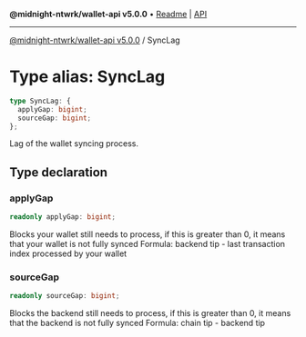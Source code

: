 **@midnight-ntwrk/wallet-api v5.0.0** • [Readme](../README.md) \| [API](../globals.md)

***

[@midnight-ntwrk/wallet-api v5.0.0](../README.md) / SyncLag

# Type alias: SyncLag

```ts
type SyncLag: {
  applyGap: bigint;
  sourceGap: bigint;
};
```

Lag of the wallet syncing process.

## Type declaration

### applyGap

```ts
readonly applyGap: bigint;
```

Blocks your wallet still needs to process, if this is greater than 0, it means that your wallet is not fully synced
Formula: backend tip - last transaction index processed by your wallet

### sourceGap

```ts
readonly sourceGap: bigint;
```

Blocks the backend still needs to process, if this is greater than 0, it means that the backend is not fully synced
Formula: chain tip - backend tip
